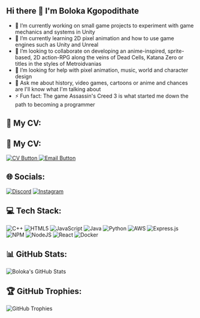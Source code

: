 ## Hi there 👋 I'm Boloka Kgopodithate

<!--
**SageBoots/SageBoots** is a ✨ _special_ ✨ repository because its `README.md` (this file) appears on your GitHub profile.

Here are some ideas to get you started:

- 🔭 I’m currently working on small game projects to experiment with game mechanics and systems in Unity
- 🌱 I’m currently learning 2D pixel animation and how to use game engines such as Unity and Unreal
- 👯 I’m looking to collaborate on developing an anime-inspired, sprite-based, 2D action-RPG along the veins of Dead Cells, Katana Zero or titles in the styles of Metroidvanias
- 🤔 I’m looking for help with pixel animation, music, world and character design
- 💬 Ask me about history, video games, cartoons or anime and chances are I'll know what I'm talking about
- ⚡ Fun fact: The game Assassin's Creed 3 is what started me down the path to becoming a programmer
-->

- 🔭 I’m currently working on small game projects to experiment with game mechanics and systems in Unity
- 🌱 I’m currently learning 2D pixel animation and how to use game engines such as Unity and Unreal
- 👯 I’m looking to collaborate on developing an anime-inspired, sprite-based, 2D action-RPG along the veins of Dead Cells, Katana Zero or titles in the styles of Metroidvanias
- 🤔 I’m looking for help with pixel animation, music, world and character design
- 💬 Ask me about history, video games, cartoons or anime and chances are I'll know what I'm talking about
- ⚡ Fun fact: The game Assassin's Creed 3 is what started me down the path to becoming a programmer

## 📄 My CV:
## 📄 My CV:
<a href="https://drive.google.com/file/d/1jH39ibal6cjyBlR6yxY29kQ_ZvW3XwE4/view?usp=drive_link" target="_blank">
  <img src="https://img.shields.io/badge/View%20My%20CV-blue?style=for-the-badge" alt="CV Button"/>
</a>
<a href="bckgopodithate@gmail.com">
  <img src="https://img.shields.io/badge/Email%20Me-red?style=for-the-badge" alt="Email Button"/>
</a>


## 🌐 Socials:
[![Discord](https://img.shields.io/badge/Discord-7289DA?style=for-the-badge&logo=discord&logoColor=white)](sageboots)
[![Instagram](https://img.shields.io/badge/Instagram-E4405F?style=for-the-badge&logo=instagram&logoColor=white)](https://www.instagram.com/sage._.boots/)

## 💻 Tech Stack:
![C++](https://img.shields.io/badge/C++-00599C?style=for-the-badge&logo=cplusplus&logoColor=white)
![HTML5](https://img.shields.io/badge/HTML5-E34F26?style=for-the-badge&logo=html5&logoColor=white)
![JavaScript](https://img.shields.io/badge/JavaScript-F7DF1E?style=for-the-badge&logo=javascript&logoColor=black)
![Java](https://img.shields.io/badge/Java-007396?style=for-the-badge&logo=java&logoColor=white)
![Python](https://img.shields.io/badge/Python-3776AB?style=for-the-badge&logo=python&logoColor=white)
![AWS](https://img.shields.io/badge/AWS-232F3E?style=for-the-badge&logo=amazon-aws&logoColor=white)
![Express.js](https://img.shields.io/badge/Express.js-404D59?style=for-the-badge)
![NPM](https://img.shields.io/badge/NPM-CB3837?style=for-the-badge&logo=npm&logoColor=white)
![NodeJS](https://img.shields.io/badge/Node.js-339933?style=for-the-badge&logo=nodedotjs&logoColor=white)
![React](https://img.shields.io/badge/React-61DAFB?style=for-the-badge&logo=react&logoColor=black)
![Docker](https://img.shields.io/badge/Docker-2496ED?style=for-the-badge&logo=docker&logoColor=white)

## 📊 GitHub Stats:
![Boloka's GitHub Stats](https://github-readme-stats.vercel.app/api?username=SageBoots&show_icons=true&theme=radical)

## 🏆 GitHub Trophies:
![GitHub Trophies](https://github-profile-trophy.vercel.app/?username=SageBoots&theme=radical)
